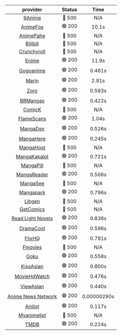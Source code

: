 | **provider** | **Status** | **Time** |
|:--------:|:------:|:----:|
| [9Anime](https://9anime.pl) | 🔴 500 | N/A |
|  [AnimeFox](https://animefox.tv)  | 🟢 200 | 10.1s |
| [AnimePahe](https://animepahe.com) | 🔴 500 | N/A |
| [Bilibili](https://bilibili.tv) | 🔴 500 | N/A |
| [Crunchyroll](https://cronchy.consumet.stream) | 🔴 500 | N/A |
|  [Enime](https://enime.moe)  | 🟢 200 | 11.9s |
|  [Gogoanime](https://gogoanimehd.to)  | 🟢 200 | 0.461s |
|  [Marin](https://marin.moe)  | 🟢 200 | 2.91s |
|  [Zoro](https://aniwatch.to)  | 🟢 200 | 0.593s |
|  [BRMangas](https://www.brmangas.net)  | 🟢 200 | 0.422s |
| [ComicK](https://comick.app) | 🔴 500 | N/A |
|  [FlameScans](https://flamescans.org/)  | 🟢 200 | 1.04s |
|  [MangaDex](https://mangadex.org)  | 🟢 200 | 0.526s |
|  [MangaHere](http://www.mangahere.cc)  | 🟢 200 | 0.245s |
| [MangaHost](https://mangahosted.com) | 🔴 500 | N/A |
|  [MangaKakalot](https://mangakakalot.com)  | 🟢 200 | 0.721s |
| [MangaPill](https://mangapill.com) | 🔴 500 | N/A |
|  [MangaReader](https://mangareader.to)  | 🟢 200 | 0.506s |
| [MangaSee](https://mangasee123.com) | 🔴 500 | N/A |
|  [Mangapark](https://v2.mangapark.net)  | 🟢 200 | 0.796s |
| [Libgen](http://libgen) | 🔴 500 | N/A |
| [GetComics](https://getcomics.info/) | 🔴 500 | N/A |
|  [Read Light Novels](https://readlightnovels.net)  | 🟢 200 | 0.836s |
|  [DramaCool](https://dramacool.hr)  | 🟢 200 | 0.596s |
|  [FlixHQ](https://flixhq.to)  | 🟢 200 | 0.791s |
| [Fmovies](https://fmovies.to) | 🔴 500 | N/A |
|  [Goku](https://goku.sx)  | 🟢 200 | 0.558s |
|  [KissAsian](https://kissasian.mx)  | 🟢 200 | 0.800s |
|  [MovieHdWatch](https://movieshd.watch)  | 🟢 200 | 0.476s |
|  [ViewAsian](https://viewasian.co)  | 🟢 200 | 0.440s |
|  [Anime News Network](https://www.animenewsnetwork.com)  | 🟢 200 | 0.00000290s |
|  [Anilist](https://anilist.co)  | 🟢 200 | 0.117s |
| [Myanimelist](https://myanimelist.net/) | 🔴 500 | N/A |
|  [TMDB](https://www.themoviedb.org)  | 🟢 200 | 0.224s |
